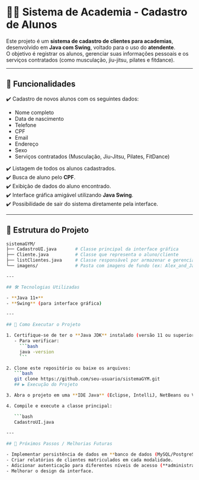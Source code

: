 # 🏋️‍♂️ Sistema de Academia - Cadastro de Alunos  

Este projeto é um **sistema de cadastro de clientes para academias**, desenvolvido em **Java com Swing**, voltado para o uso do **atendente**.  
O objetivo é registrar os alunos, gerenciar suas informações pessoais e os serviços contratados (como musculação, jiu-jitsu, pilates e fitdance).  

---

## 📌 Funcionalidades  

✔️ Cadastro de novos alunos com os seguintes dados:  
- Nome completo  
- Data de nascimento  
- Telefone  
- CPF  
- Email  
- Endereço  
- Sexo  
- Serviços contratados (Musculação, Jiu-Jitsu, Pilates, FitDance)  

✔️ Listagem de todos os alunos cadastrados.  
✔️ Busca de aluno pelo **CPF**.  
✔️ Exibição de dados do aluno encontrado.  
✔️ Interface gráfica amigável utilizando **Java Swing**.  
✔️ Possibilidade de sair do sistema diretamente pela interface.  

---

## 📂 Estrutura do Projeto  

```bash
sistemaGYM/
├── CadastroUI.java       # Classe principal da interface gráfica
├── Cliente.java          # Classe que representa o aluno/cliente
├── listClientes.java     # Classe responsável por armazenar e gerenciar a lista de clientes
└── imagens/              # Pasta com imagens de fundo (ex: Alex_and_Jader_Magical_Forest.jpg)

---

## 🛠️ Tecnologias Utilizadas  

- **Java 11+**  
- **Swing** (para interface gráfica)  

---

## 🚀 Como Executar o Projeto  

1. Certifique-se de ter o **Java JDK** instalado (versão 11 ou superior).  
   - Para verificar:  
     ```bash
     java -version
     ```

2. Clone este repositório ou baixe os arquivos:  
   ```bash
   git clone https://github.com/seu-usuario/sistemaGYM.git
   ## ▶️ Execução do Projeto  

3. Abra o projeto em uma **IDE Java** (Eclipse, IntelliJ, NetBeans ou VS Code com extensão).  

4. Compile e execute a classe principal:  

   ```bash
   CadastroUI.java
   
---

## 📖 Próximos Passos / Melhorias Futuras  

- Implementar persistência de dados em **banco de dados (MySQL/PostgreSQL)**.  
- Criar relatórios de clientes matriculados em cada modalidade.  
- Adicionar autenticação para diferentes níveis de acesso (**administrador/atendente**).  
- Melhorar o design da interface.  
